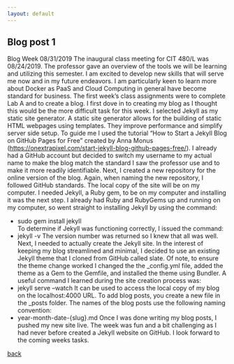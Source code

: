 ```yaml
---
layout: default
---
```


## Blog post 1

Blog Week 08/31/2019
The inaugural class meeting for CIT 480/L was 08/24/2019. The professor gave an overview of the tools we will be learning and utilizing this semester. I am excited to develop new skills that will serve me now and in my future endeavors. I am particularly keen to learn more about Docker as PaaS and Cloud Computing in general have become standard for business. 
The first week’s class assignments were to complete Lab A and to create a blog. I first dove in to creating my blog as I thought this would be the more difficult task for this week. I selected Jekyll as my static site generator. A static site generator allows for the building of static HTML webpages using templates. They improve performance and simplify server side setup. To guide me I used the tutorial “How to Start a Jekyll Blog on GitHub Pages for Free” created by Anna Monus (https://onextrapixel.com/start-jekyll-blog-github-pages-free/). I already had a GitHub account but decided to switch my username to my actual name to make the blog match the standard I saw the professor use and to make it more readily identifiable. Next, I created a new repository for the online version of the blog. Again, when naming the new repository, I followed GitHub standards. The local copy of the site will be on my computer. I needed Jekyll, a Ruby gem, to be on my computer and installing it was the next step. I already had Ruby and RubyGems up and running on my computer, so went straight to installing Jekyll by using the command:
-	sudo gem install jekyll  
To determine if Jekyll was functioning correctly, I issued the command:
-	jekyll -v
The version number was returned so I knew that all was well. 
Next, I needed to actually create the Jekyll site. In the interest of keeping my blog streamlined and minimal, I decided to use an existing Jekyll theme that I cloned from GitHub called slate. Of note, to ensure the theme change worked I changed the the \_config.yml file, added the theme as a Gem to the Gemfile, and installed the theme using Bundler. A useful command I learned during the site creation process was:
-	jekyll serve –watch
It can be used to access the local copy of my blog on the localhost:4000 URL.
To add blog posts, you create a new file in the \_posts folder. The names of the blog posts use the following naming convention:
-	year-month-date-{slug}.md
Once I was done writing my blog posts, I pushed my new site live. 
The week was fun and a bit challenging as I had never before created a Jekyll website on GitHub. I look forward to the coming weeks tasks. 


[back](./)

